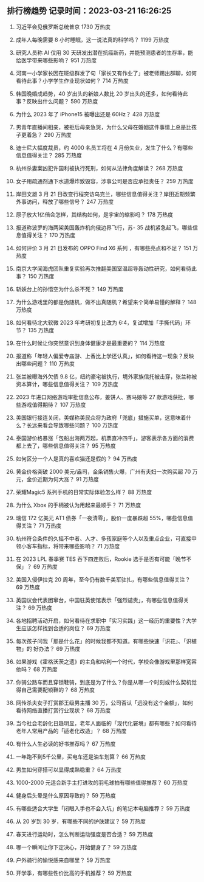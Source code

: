 
## 排行榜趋势 记录时间：2023-03-21 16:26:25
  
  1. 习近平会见俄罗斯总统普京 1730 万热度
    
  2. 成年人每晚需要 8 小时睡眠，这一说法真的科学吗？ 1199 万热度
    
  3. 研究人员称 AI 仅用 30 天研发出潜在抗癌新药，并能预测患者的生存率，能给医学带来哪些影响？ 951 万热度
    
  4. 河南一小学家长因在班级群发了句「家长又有作业了」被老师踢出群聊，如何看待此事？小学学生作业现状如何？ 714 万热度
    
  5. 韩国晚婚成趋势，40 岁出头的新娘人数比 20 岁出头的还多，如何看待此事？反映出什么问题？ 590 万热度
    
  6. 为什么 2023 年了 iPhone15 被曝出还是 60Hz？ 428 万热度
    
  7. 男青年直播间相亲，被拒后母亲急哭，为什么父母在婚姻这件事情上总是比孩子更着急？ 290 万热度
    
  8. 迪士尼大幅度裁员，约 4000 名员工将在 4 月份失业，发生了什么？有哪些信息值得关注？ 285 万热度
    
  9. 杭州杀妻案凶犯许国利被执行死刑，如何从法律角度解读？ 268 万热度
    
  10. 女子用疏通剂通下水道爆炸致毁容，涉事公司是否应承担责任？ 259 万热度
    
  11. 岸田文雄 3 月 21 日改变行程突访乌克兰，哪些信息值得关注？岸田近期频繁外事访问，释放了哪些信号？ 247 万热度
    
  12. 原子放大1亿倍会怎样，其结构如何，是宇宙的缩影吗？ 178 万热度
    
  13. 报道称波罗的海两架美国轰炸机向俄边界飞行，苏- 35 战机紧急起飞，哪些信息值得关注？ 170 万热度
    
  14. 如何评价 3 月 21 日发布的 OPPO Find X6 系列 ，有哪些亮点和不足？ 151 万热度
    
  15. 南京大学闻海虎团队重复实验再次推翻美国室温超导轰动性研究，如何看待此事？ 150 万热度
    
  16. 斩妖台上的孙悟空为什么杀不死？ 149 万热度
    
  17. 为什么游戏里的都是伪随机，做不出真随机？希望来个简单易懂的解释？ 148 万热度
    
  18. 如何看待北大软微 2023 年考研初复比改为 6:4，复试增加「手撕代码」环节？ 135 万热度
    
  19. 在什么时候让你突然意识到身体健康才是最重要的？ 114 万热度
    
  20. 报道称「年轻人偏爱寺庙游、上香比上学还认真」，如何看待这一现象？反映出哪些问题？ 110 万热度
    
  21. 张兰被曝海外欠债 9.8 亿，纽约豪宅被执行，境外家族信托被击穿，张兰称被资本算计，哪些信息值得关注？ 109 万热度
    
  22. 2023 年进口网络游戏审批信息公布，姜饼人、赛马娘等 27 款游戏获批，哪些游戏值得期待？ 107 万热度
    
  23. 美国银行接连关闭，美媒称美民众将为政府「兜底」措施买单，这意味着什么？长远来看会导致哪些问题？ 100 万热度
    
  24. 泰国游价格暴涨「包船出海两万起，机票直冲四千」，游客表示各方面的消费都上去了，哪些信息值得关注？ 95 万热度
    
  25. 如何区分一个人是真的喜欢猫还是假的？ 94 万热度
    
  26. 黄金价格突破 2000 美元/盎司，金条销售火爆，广州有夫妇一次购买超 70 万元，金价近期为何大涨？ 91 万热度
    
  27. 荣耀Magic5 系列手机的日常实际体验怎么样？ 88 万热度
    
  28. 为什么 Xbox 的手柄被认为用起来最顺手？ 71 万热度
    
  29. 瑞信 172 亿美元 AT1 债券「一夜清零」，股价一度暴跌超 55%，哪些信息值得关注？ 71 万热度
    
  30. 杭州符合条件的久摇不中者、人才、多孩家庭等个人以及重点企业，可直接申领小客车指标，将带来哪些影响？ 71 万热度
    
  31. 在 2023 LPL 春季赛 TES 吞下四连败后，Rookie 选手是否有可能「晚节不保」？ 69 万热度
    
  32. 美国入侵伊拉克 20 周年，至今仍有数千美军驻扎，有哪些信息值得关注？ 69 万热度
    
  33. 英国议会代表团窜台，中国驻英使馆表示「强烈谴责」，有哪些信息值得关注？ 69 万热度
    
  34. 各地招聘活动开启，如何看待在求职中「实习实践」这一经历的重要性？大学生应该怎样找到合适的岗位？ 69 万热度
    
  35. 每次孩子问我「那是什么花」的时候我都不知道。有哪些快速「识花」、「识植物」的 好办法？ 69 万热度
    
  36. 如果游戏《霍格沃茨之遗》的主角和哈利一个时代，学校会像游戏里那样宽容他吗？ 68 万热度
    
  37. 你骑公路车而且穿锁鞋骑，到底是为了什么？你是从哪一个时刻或什么契机觉得自己需要配锁鞋的？ 68 万热度
    
  38. 网传杀夫女子打赏郡王级男主播 30 万，公司否认「远没有这个金额」，如何看待网络直播打赏行业现状？ 68 万热度
    
  39. 当今社会老龄化日趋明显，老年人面临的「现代化窘境」都有哪些？如何看待老年人常用产品的「适老化改造」？ 68 万热度
    
  40. 有什么人生必读的好书推荐吗？ 67 万热度
    
  41. 一年跑不到5千公里，买电车还是油车划算？ 66 万热度
    
  42. 男生如何穿搭可以显得成熟稳重？ 64 万热度
    
  43. 1000-2000 元适合新手主打进攻的羽毛球拍有哪些值得推荐？ 60 万热度
    
  44. 健身后头晕是什么原因导致的？ 59 万热度
    
  45. 有哪些适合大学生「闭眼入手也不会入坑」的笔记本电脑推荐？ 59 万热度
    
  46. 从 20 岁到 30 岁，有哪些不同的护肤建议？ 59 万热度
    
  47. 春天进行运动时，怎么判断运动强度是否合适？ 59 万热度
    
  48. 哪一个瞬间让你下定决心，开始健身了？ 59 万热度
    
  49. 户外骑行的愉悦感来自哪里？ 59 万热度
    
  50. 开学季，有哪些性价比高的手机推荐？ 59 万热度
    